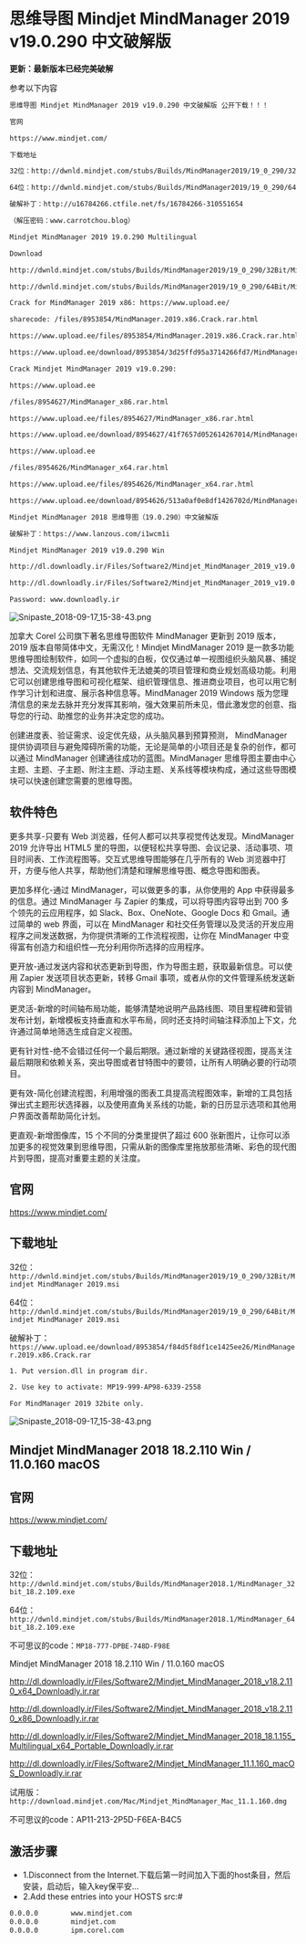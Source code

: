 # 思维导图 Mindjet MindManager 2019 v19.0.290 中文破解版 # 

**更新：最新版本已经完美破解**  

参考以下内容  

```txt
思维导图 Mindjet MindManager 2019 v19.0.290 中文破解版 公开下载！！！

官网

https://www.mindjet.com/

下载地址

32位：http://dwnld.mindjet.com/stubs/Builds/MindManager2019/19_0_290/32Bit/Mindjet MindManager 2019.msi

64位：http://dwnld.mindjet.com/stubs/Builds/MindManager2019/19_0_290/64Bit/Mindjet MindManager 2019.msi

破解补丁：http://u16784266.ctfile.net/fs/16784266-310551654

（解压密码：www.carrotchou.blog）

Mindjet MindManager 2019 19.0.290 Multilingual

Download

http://dwnld.mindjet.com/stubs/Builds/MindManager2019/19_0_290/32Bit/Mindjet MindManager 2019.msi

http://dwnld.mindjet.com/stubs/Builds/MindManager2019/19_0_290/64Bit/Mindjet MindManager 2019.msi

Crack for MindManager 2019 x86: https://www.upload.ee/

sharecode: /files/8953854/MindManager.2019.x86.Crack.rar.html

https://www.upload.ee/files/8953854/MindManager.2019.x86.Crack.rar.html

https://www.upload.ee/download/8953854/3d25ffd95a3714266fd7/MindManager.2019.x86.Crack.rar

Crack Mindjet MindManager 2019 v19.0.290:

https://www.upload.ee

/files/8954627/MindManager_x86.rar.html

https://www.upload.ee/files/8954627/MindManager_x86.rar.html

https://www.upload.ee/download/8954627/41f7657d052614267014/MindManager_x86.rar

https://www.upload.ee

/files/8954626/MindManager_x64.rar.html

https://www.upload.ee/files/8954626/MindManager_x64.rar.html

https://www.upload.ee/download/8954626/513a0af0e8df1426702d/MindManager_x64.rar

Mindjet MindManager 2018 思维导图（19.0.290）中文破解版

破解补丁：https://www.lanzous.com/i1wcm1i

Mindjet MindManager 2019 v19.0.290 Win

http://dl.downloadly.ir/Files/Software2/Mindjet_MindManager_2019_v19.0.290_x86_Downloadly.ir.rar

http://dl.downloadly.ir/Files/Software2/Mindjet_MindManager_2019_v19.0.290_x64_Downloadly.ir.rar

Password: www.downloadly.ir
```

![Snipaste_2018-09-17_15-38-43.png](https://whitecell.io/upload/attach/201809/151_BMEDJ2MXXPZ8CYC.png "Snipaste_2018-09-17_15-38-43.png")  

加拿大 Corel 公司旗下著名思维导图软件 MindManager 更新到 2019 版本，2019 版本自带简体中文，无需汉化！Mindjet MindManager 2019 是一款多功能思维导图绘制软件，如同一个虚拟的白板，仅仅通过单一视图组织头脑风暴、捕捉想法、交流规划信息，有其他软件无法媲美的项目管理和商业规划高级功能。利用它可以创建思维导图和可视化框架、组织管理信息、推进商业项目，也可以用它制作学习计划和进度、展示各种信息等。MindManager 2019 Windows 版为您理清信息的来龙去脉并充分发挥其影响，强大效果前所未见，借此激发您的创意、指导您的行动、助推您的业务并决定您的成功。  

创建进度表、验证需求、设定优先级，从头脑风暴到预算预测， MindManager 提供协调项目与避免障碍所需的功能，无论是简单的小项目还是复杂的创作，都可以通过 MindManager 创建通往成功的蓝图。MindManager 思维导图主要由中心主题、主题、子主题、附注主题、浮动主题、关系线等模块构成，通过这些导图模块可以快速创建您需要的思维导图。  

## 软件特色 ##  

更多共享-只要有 Web 浏览器，任何人都可以共享视觉传达发现。MindManager 2019 允许导出 HTML5 里的导图，以便轻松共享导图、会议记录、活动事项、项目时间表、工作流程图等。交互式思维导图能够在几乎所有的 Web 浏览器中打开，方便与他人共享，帮助他们清楚和理解思维导图、概念导图和图表。

更加多样化-通过 MindManager，可以做更多的事，从你使用的 App 中获得最多的信息。通过 MindManager 与 Zapier 的集成，可以将导图内容导出到 700 多个领先的云应用程序，如 Slack、Box、OneNote、Google Docs 和 Gmail。通过简单的 web 界面，可以在 MindManager 和社交任务管理以及灵活的开发应用程序之间发送数据，为你提供清晰的工作流程视图，让你在 MindManager 中变得富有创造力和组织性—充分利用你所选择的应用程序。

更开放-通过发送内容和状态更新到导图，作为导图主题，获取最新信息。可以使用 Zapier 发送项目状态更新，转移 Gmail 事项，或者从你的文件管理系统发送新内容到 MindManager。

更灵活-新增的时间轴布局功能，能够清楚地说明产品路线图、项目里程碑和营销发布计划，新增模板支持垂直和水平布局，同时还支持时间轴注释添加上下文，允许通过简单地筛选生成自定义视图。

更有针对性-绝不会错过任何一个最后期限。通过新增的关键路径视图，提高关注最后期限和依赖关系，突出导图或者甘特图中的要领，让所有人明确必要的行动项目。

更有效-简化创建流程图，利用增强的图表工具提高流程图效率，新增的工具包括弹出式主题形状选择器，以及使用直角关系线的功能，新的日历显示选项和其他用户界面改善帮助简化计划。

更直观-新增图像库，15 个不同的分类里提供了超过 600 张新图片，让你可以添加更多的视觉效果到思维导图，只需从新的图像库里拖放那些清晰、彩色的现代图片到导图，提高对重要主题的关注度。  

## 官网 ##  

https://www.mindjet.com/  

## 下载地址 ##  

32位：`http://dwnld.mindjet.com/stubs/Builds/MindManager2019/19_0_290/32Bit/Mindjet MindManager 2019.msi`  

64位：`http://dwnld.mindjet.com/stubs/Builds/MindManager2019/19_0_290/64Bit/Mindjet MindManager 2019.msi`  

破解补丁：`https://www.upload.ee/download/8953854/f84d5f8df1ce1425ee26/MindManager.2019.x86.Crack.rar`   

```txt
1. Put version.dll in program dir.

2. Use key to activate: MP19-999-AP98-6339-2558

For MindManager 2019 32bite only.
```

![Snipaste_2018-09-17_15-38-43.png](https://whitecell.io/upload/attach/201809/151_BMEDJ2MXXPZ8CYC.png "Snipaste_2018-09-17_15-38-43.png")  

## Mindjet MindManager 2018 18.2.110 Win / 11.0.160 macOS #  

## 官网 ##  

https://www.mindjet.com/

## 下载地址 ##  

32位：`http://dwnld.mindjet.com/stubs/Builds/MindManager2018.1/MindManager_32bit_18.2.109.exe`  

64位：`http://dwnld.mindjet.com/stubs/Builds/MindManager2018.1/MindManager_64bit_18.2.109.exe`  

不可思议的code：`MP18-777-DPBE-748D-F98E`  

Mindjet MindManager 2018 18.2.110 Win / 11.0.160 macOS  

http://dl.downloadly.ir/Files/Software2/Mindjet_MindManager_2018_v18.2.110_x64_Downloadly.ir.rar  

http://dl.downloadly.ir/Files/Software2/Mindjet_MindManager_2018_v18.2.110_x86_Downloadly.ir.rar  

http://dl.downloadly.ir/Files/Software2/Mindjet_MindManager_2018_18.1.155_Multilingual_x64_Portable_Downloadly.ir.rar  

http://dl.downloadly.ir/Files/Software2/Mindjet_MindManager_11.1.160_macOS_Downloadly.ir.rar  

试用版：`http://download.mindjet.com/Mac/Mindjet_MindManager_Mac_11.1.160.dmg`  

不可思议的code：AP11-213-2P5D-F6EA-B4C5  

## 激活步骤 ##  

- 1.Disconnect from the Internet.下载后第一时间加入下面的host条目，然后安装，启动后，输入key保平安...  
- 2.Add these entries into your HOSTS src:#   

```txt    
0.0.0.0        www.mindjet.com
0.0.0.0        mindjet.com
0.0.0.0        ipm.corel.com
```